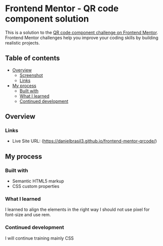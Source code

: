 # Frontend Mentor - QR code component solution

This is a solution to the [QR code component challenge on Frontend Mentor](https://www.frontendmentor.io/challenges/qr-code-component-iux_sIO_H). Frontend Mentor challenges help you improve your coding skills by building realistic projects.

## Table of contents

- [Overview](#overview)
  - [Screenshot](#screenshot)
  - [Links](#links)
- [My process](#my-process)
  - [Built with](#built-with)
  - [What I learned](#what-i-learned)
  - [Continued development](#continued-development)

## Overview


### Links

- Live Site URL: (https://danielbrasil3.github.io/frontend-mentor-qrcode/)

## My process

### Built with

- Semantic HTML5 markup
- CSS custom properties

### What I learned

I learned to align the elements in the right way
I should not use pixel for font-size and use rem.

### Continued development

I will continue training mainly CSS

